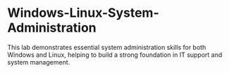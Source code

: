 # Windows-Linux-System-Administration
This lab demonstrates essential system administration skills for both Windows and Linux, helping to build a strong foundation in IT support and system management. 
